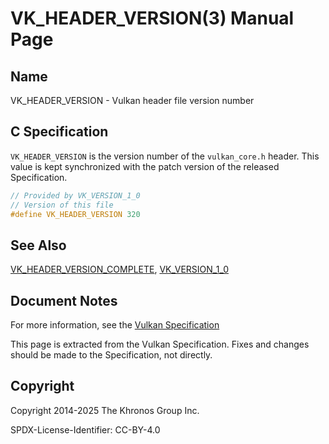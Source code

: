 # VK\_HEADER\_VERSION(3) Manual Page

## Name

VK\_HEADER\_VERSION - Vulkan header file version number



## [](#_c_specification)C Specification

`VK_HEADER_VERSION` is the version number of the `vulkan_core.h` header. This value is kept synchronized with the patch version of the released Specification.

```c++
// Provided by VK_VERSION_1_0
// Version of this file
#define VK_HEADER_VERSION 320
```

## [](#_see_also)See Also

[VK\_HEADER\_VERSION\_COMPLETE](https://registry.khronos.org/vulkan/specs/latest/man/html/VK_HEADER_VERSION_COMPLETE.html), [VK\_VERSION\_1\_0](https://registry.khronos.org/vulkan/specs/latest/man/html/VK_VERSION_1_0.html)

## [](#_document_notes)Document Notes

For more information, see the [Vulkan Specification](https://registry.khronos.org/vulkan/specs/latest/html/vkspec.html#VK_HEADER_VERSION)

This page is extracted from the Vulkan Specification. Fixes and changes should be made to the Specification, not directly.

## [](#_copyright)Copyright

Copyright 2014-2025 The Khronos Group Inc.

SPDX-License-Identifier: CC-BY-4.0